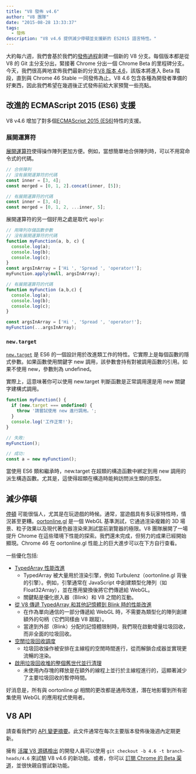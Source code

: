 ```yaml
---
title: "V8 發佈 v4.6"
author: "V8 團隊"
date: "2015-08-28 13:33:37"
tags: 
  - 發佈
description: "V8 v4.6 提供減少停頓並支援新的 ES2015 語言特性。"
---
```

大約每六週，我們會基於我們的[發佈過程](https://v8.dev/docs/release-process)創建一個新的 V8 分支。每個版本都是從 V8 的 Git 主分支分出，緊接著 Chrome 分出一個 Chrome Beta 的里程碑分支。今天，我們很高興地宣佈我們最新的分支[V8 版本 4.6](https://chromium.googlesource.com/v8/v8.git/+log/branch-heads/4.6)，該版本將進入 Beta 階段，直到與 Chrome 46 Stable 一同發佈為止。V8 4.6 包含各種為開發者準備的好東西，因此我們希望在幾週後正式發佈前給大家預覽一些亮點。

<!--truncate-->
## 改進的 ECMAScript 2015 (ES6) 支援

V8 v4.6 增加了對多個[ECMAScript 2015 (ES6)](https://www.ecma-international.org/ecma-262/6.0/)特性的支援。

### 展開運算符

[展開運算符](https://developer.mozilla.org/en-US/docs/Web/JavaScript/Reference/Operators/Spread_operator)使得操作陣列更加方便。例如，當想簡單地合併陣列時，可以不用寫命令式的代碼。

```js
// 合併陣列
// 沒有展開運算符的代碼
const inner = [3, 4];
const merged = [0, 1, 2].concat(inner, [5]);

// 有展開運算符的代碼
const inner = [3, 4];
const merged = [0, 1, 2, ...inner, 5];
```

展開運算符的另一個好用之處是取代 `apply`:

```js
// 用陣列存儲函數參數
// 沒有展開運算符的代碼
function myFunction(a, b, c) {
  console.log(a);
  console.log(b);
  console.log(c);
}
const argsInArray = ['Hi ', 'Spread ', 'operator!'];
myFunction.apply(null, argsInArray);

// 有展開運算符的代碼
function myFunction (a,b,c) {
  console.log(a);
  console.log(b);
  console.log(c);
}

const argsInArray = ['Hi ', 'Spread ', 'operator!'];
myFunction(...argsInArray);
```

### `new.target`

[`new.target`](https://developer.mozilla.org/en-US/docs/Web/JavaScript/Reference/Operators/new.target) 是 ES6 的一個設計用於改進類工作的特性。它實際上是每個函數的隱式參數。如果函數使用關鍵字 new 調用，該參數會持有對被調用函數的引用。如果不使用 new，參數則為 undefined。

實際上，這意味著你可以使用 new.target 判斷函數是正常調用還是用 new 關鍵字建構式調用。

```js
function myFunction() {
  if (new.target === undefined) {
    throw '請嘗試使用 new 進行調用。';
  }
  console.log('工作正常!');
}

// 失敗:
myFunction();

// 成功:
const a = new myFunction();
```

當使用 ES6 類和繼承時，new.target 在超類的構造函數中綁定到用 new 調用的派生構造函數。尤其是，這使得超類在構造時能夠訪問派生類的原型。

## 減少停頓

[停頓](https://en.wiktionary.org/wiki/jank#Noun) 可能很惱人，尤其是在玩遊戲的時候。通常，當遊戲具有多玩家特性時，情況甚至更糟。[oortonline.gl](http://oortonline.gl/) 是一個 WebGL 基準測試，它通過渲染複雜的 3D 場景、粒子效果以及現代著色器渲染來測試當前瀏覽器的極限。V8 團隊展開了一場提升 Chrome 在這些環境下性能的探索。我們還未完成，但努力的成果已經開始顯現。Chrome 46 在 oortonline.gl 性能上的巨大進步可以在下方自行查看。

一些優化包括:

- [TypedArray 性能改進](https://code.google.com/p/v8/issues/detail?id=3996)
    - TypedArray 被大量用於渲染引擎，例如 Turbulenz（oortonline.gl 背後的引擎）。例如，引擎通常在 JavaScript 中創建類型化陣列（如 Float32Array），並在應用變換後將它們傳遞給 WebGL。
    - 關鍵點是優化嵌入器（Blink）和 V8 之間的互動。
- [從 V8 傳遞 TypedArray 和其他記憶體到 Blink 時的性能改進](https://code.google.com/p/chromium/issues/detail?id=515795)
    - 在作為單向通信的一部分傳遞給 WebGL 時，不需要為類型化的陣列創建額外的句柄（它們同樣由 V8 跟蹤）。
    - 當達到外部（Blink）分配的記憶體限制時，我們現在啟動增量垃圾回收，而非全面的垃圾回收。
- [空閒垃圾回收調度](/blog/free-garbage-collection)
    - 垃圾回收操作被安排在主線程的空閒時間進行，從而解鎖合成器並實現更流暢的渲染。
- [啟用垃圾回收堆的整個舊世代並行清理](https://code.google.com/p/chromium/issues/detail?id=507211)
    - 未使用內存塊的釋放是在額外的線程上並行於主線程進行的，這顯著減少了主要垃圾回收的暫停時間。

好消息是，所有與 oortonline.gl 相關的更改都是通用改進，潛在地影響到所有密集使用 WebGL 的應用程式使用者。

## V8 API

請查看我們的 [API 變更摘要](https://docs.google.com/document/d/1g8JFi8T_oAE_7uAri7Njtig7fKaPDfotU6huOa1alds/edit)。此文件通常在每次主要版本發佈後幾週內定期更新。

擁有 [活躍 V8 源碼檢出](https://v8.dev/docs/source-code#using-git) 的開發人員可以使用 `git checkout -b 4.6 -t branch-heads/4.6` 來試驗 V8 v4.6 的新功能。或者，你可以 [訂閱 Chrome 的 Beta 渠道](https://www.google.com/chrome/browser/beta.html)，並很快親自嘗試新功能。
